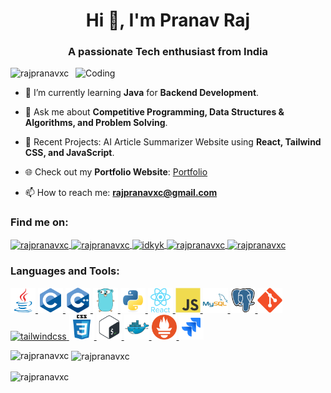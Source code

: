 
<h1 align="center">Hi 👋, I'm Pranav Raj</h1>
<h3 align="center">A passionate Tech enthusiast from India</h3>
<img align="right" alt="Coding" width="400" src="https://media.giphy.com/media/qgQUggAC3Pfv687qPC/giphy.gif">

<p align="left"> <img src="https://komarev.com/ghpvc/?username=rajpranavxc&label=Profile%20views&color=0e75b6&style=flat" alt="rajpranavxc" /> </p>

- 🌱 I’m currently learning **Java** for **Backend Development**.
  
- 💬 Ask me about **Competitive Programming, Data Structures & Algorithms, and Problem Solving**.

- 🚀 Recent Projects: AI Article Summarizer Website using **React, Tailwind CSS, and JavaScript**.

- 🌐 Check out my **Portfolio Website**: [Portfolio](https://rajpranav.vercel.app/)

- 📫 How to reach me: **rajpranavxc@gmail.com**

<h3 align="left">Find me on:</h3>
<p align="left">
  <a href="https://www.linkedin.com/in/rajpranavxc/" target="blank">
    <img align="center" src="https://raw.githubusercontent.com/rahuldkjain/github-profile-readme-generator/master/src/images/icons/Social/linked-in-alt.svg" alt="rajpranavxc" height="30" width="40" />
  </a>
  <a href="https://www.codechef.com/users/thunder_x_god" target="blank">
    <img align="center" src="https://cdn.jsdelivr.net/npm/simple-icons@3.1.0/icons/codechef.svg" alt="rajpranavxc" height="30" width="40" />
  </a>
  <a href="https://codeforces.com/profile/ThunderXGod" target="blank">
    <img align="center" src="https://raw.githubusercontent.com/rahuldkjain/github-profile-readme-generator/master/src/images/icons/Social/codeforces.svg" alt="idkyk" height="30" width="40" />
  </a>
  <a href="https://leetcode.com/ThunderXGod/" target="blank">
    <img align="center" src="https://raw.githubusercontent.com/rahuldkjain/github-profile-readme-generator/master/src/images/icons/Social/leet-code.svg" alt="rajpranavxc" height="30" width="40" />
  </a>
  <a href="[https://auth.geeksforgeeks.org/user/rajpranavxc/profile](https://www.geeksforgeeks.org/user/thunder_x_god/)" target="blank">
    <img align="center" src="https://raw.githubusercontent.com/rahuldkjain/github-profile-readme-generator/master/src/images/icons/Social/geeks-for-geeks.svg" alt="rajpranavxc" height="30" width="40" />
  </a>
</p>

<h3 align="left">Languages and Tools:</h3>
<p align="left"> 
  <a href="https://www.java.com/" target="_blank" rel="noreferrer">
    <img src="https://raw.githubusercontent.com/devicons/devicon/master/icons/java/java-original.svg" alt="java" width="40" height="40"/>
  </a>
  <a href="https://www.cprogramming.com/" target="_blank" rel="noreferrer"> 
    <img src="https://raw.githubusercontent.com/devicons/devicon/master/icons/c/c-original.svg" alt="c" width="40" height="40"/> 
  </a> 
  <a href="https://www.w3schools.com/cpp/" target="_blank" rel="noreferrer"> 
    <img src="https://raw.githubusercontent.com/devicons/devicon/master/icons/cplusplus/cplusplus-original.svg" alt="cplusplus" width="40" height="40"/> 
  </a> 
  <a href="https://golang.org/" target="_blank" rel="noreferrer">
    <img src="https://raw.githubusercontent.com/devicons/devicon/master/icons/go/go-original.svg" alt="go" width="40" height="40"/>
  </a>
  <a href="https://www.python.org/" target="_blank" rel="noreferrer"> 
    <img src="https://raw.githubusercontent.com/devicons/devicon/master/icons/python/python-original.svg" alt="python" width="40" height="40"/> 
  </a> 
  <a href="https://reactjs.org/" target="_blank" rel="noreferrer"> 
    <img src="https://raw.githubusercontent.com/devicons/devicon/master/icons/react/react-original-wordmark.svg" alt="react" width="40" height="40"/> 
  </a> 
  <a href="https://developer.mozilla.org/en-US/docs/Web/JavaScript" target="_blank" rel="noreferrer"> 
    <img src="https://raw.githubusercontent.com/devicons/devicon/master/icons/javascript/javascript-original.svg" alt="javascript" width="40" height="40"/> 
  </a> 
  <a href="https://www.mysql.com/" target="_blank" rel="noreferrer"> 
    <img src="https://raw.githubusercontent.com/devicons/devicon/master/icons/mysql/mysql-original-wordmark.svg" alt="mysql" width="40" height="40"/> 
  </a>
  <a href="https://www.postgresql.org/" target="_blank" rel="noreferrer">
    <img src="https://raw.githubusercontent.com/devicons/devicon/master/icons/postgresql/postgresql-original.svg" alt="postgresql" width="40" height="40"/>
  </a>
  <a href="https://git-scm.com/" target="_blank" rel="noreferrer">
    <img src="https://raw.githubusercontent.com/devicons/devicon/master/icons/git/git-original.svg" alt="git" width="40" height="40"/>
  </a>  
  <a href="https://tailwindcss.com/" target="_blank" rel="noreferrer"> 
  <img src="https://www.vectorlogo.zone/logos/tailwindcss/tailwindcss-icon.svg" alt="tailwindcss" width="40" height="40"/> 
</a>
  <a href="https://developer.mozilla.org/en-US/docs/Web/CSS" target="_blank" rel="noreferrer"> 
    <img src="https://raw.githubusercontent.com/devicons/devicon/master/icons/css3/css3-original-wordmark.svg" alt="css3" width="40" height="40"/> 
  </a> 
  <a href="https://www.gnu.org/software/bash/" target="_blank" rel="noreferrer">
    <img src="https://raw.githubusercontent.com/devicons/devicon/master/icons/bash/bash-original.svg" alt="shell script" width="40" height="40"/>
  </a>
  <a href="https://www.docker.com/" target="_blank" rel="noreferrer">
    <img src="https://raw.githubusercontent.com/devicons/devicon/master/icons/docker/docker-original.svg" alt="docker" width="40" height="40"/>
  </a>
  <a href="https://prometheus.io/" target="_blank" rel="noreferrer">
    <img src="https://raw.githubusercontent.com/devicons/devicon/master/icons/prometheus/prometheus-original.svg" alt="prometheus" width="40" height="40"/>
  </a>
  <a href="https://www.atlassian.com/software/jira" target="_blank" rel="noreferrer"> 
    <img src="https://raw.githubusercontent.com/devicons/devicon/master/icons/jira/jira-original.svg" alt="jira" width="40" height="40"/> 
  </a>
</p>

<p><img align="left" src="https://github-readme-stats.vercel.app/api/top-langs?username=rajpranavxc&show_icons=true&locale=en&layout=compact" alt="rajpranavxc" /></p>

<p>&nbsp;<img align="center" src="https://github-readme-stats.vercel.app/api?username=rajpranavxc&show_icons=true&locale=en" alt="rajpranavxc" /></p>

<p><img align="center" src="https://github-readme-streak-stats.herokuapp.com/?user=rajpranavxc&" alt="rajpranavxc" /></p>
